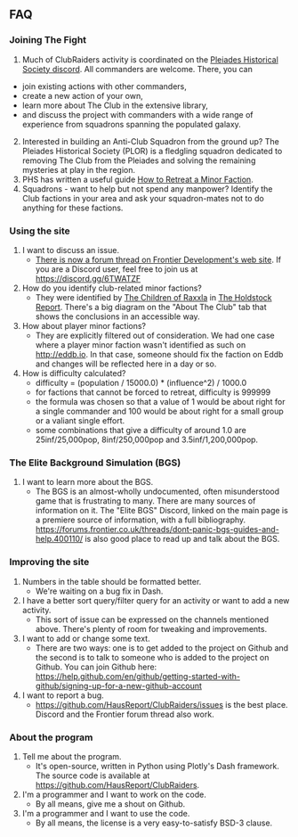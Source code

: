 
## FAQ

### Joining The Fight

1. Much of ClubRaiders activity is coordinated on the [Pleiades Historical Society discord](https://discord.gg/PdaCsRA).  All commanders are welcome.  There, you can 
 * join existing actions with other commanders, 
 * create a new action of your own, 
 * learn more about The Club in the extensive library, 
 * and discuss the project with commanders with a wide range of experience from squadrons spanning the populated galaxy.
2. Interested in building an Anti-Club Squadron from the ground up?  The Pleiades Historical Society (PLOR) is a fledgling squadron
dedicated to removing The Club from the Pleiades and solving the remaining mysteries at play in the region.
3. PHS has written a useful guide [How to Retreat a Minor Faction](https://docs.google.com/document/d/1gP8cRjFQGlzH-HcQj1vIKJMLSi9h0i7qHvggL39A618/edit#).
4. Squadrons - want to help but not spend any manpower?  Identify the Club factions in your area and ask your squadron-mates not to do anything for these factions.

### Using the site

1. I want to discuss an issue.
    * [There is now a forum thread on Frontier Development's web site](https://forums.frontier.co.uk/threads/club-raiders-fighting-the-club-in-the-bgs.548972).  If you are
    a Discord user, feel free to join us at https://discord.gg/6TWATZF
1. How do you identify club-related minor factions?
    * They were identified by [The Children of Raxxla](https://inara.cz/squadron/4980/) in [The Holdstock Report](https://docs.google.com/document/d/1MPw1EzRmor2TvRw97QvB8lNTcBT2XffrMuMwEOAXaW8/edit?usp=sharing).
    There's a big diagram on the "About The Club" tab that shows the conclusions in an accessible way.
1. How about player minor factions?
    * They are explicitly filtered out of consideration.  We had one case where a player minor faction
    wasn't identified as such on http://eddb.io.  In that case, someone should fix the faction on Eddb and
    changes will be reflected here in a day or so.
1. How is difficulty calculated?
    * difficulty = (population / 15000.0) * (influence^2) / 1000.0
    * for factions that cannot be forced to retreat, difficulty is 999999
    * the formula was chosen so that a value of 1 would be about right for a
        single commander and 100 would be about right for a small group or
        a valiant single effort.
    * some combinations that give a difficulty of around 1.0 are 25inf/25,000pop,
        8inf/250,000pop and 3.5inf/1,200,000pop.
       
### The Elite Background Simulation (BGS)

1. I want to learn more about the BGS.
    * The BGS is an almost-wholly undocumented, often misunderstood game that is frustrating to many.  There
       are many sources of information on it.  The "Elite BGS" Discord, linked on the main page is a premiere
       source of information, with a full bibliography.  https://forums.frontier.co.uk/threads/dont-panic-bgs-guides-and-help.400110/
       is also good place to read up and talk about the BGS.
 
### Improving the site 

1. Numbers in the table should be formatted better.
    * We're waiting on a bug fix in Dash.
1. I have a better sort query/filter query for an activity or want to add a new activity.
    * This sort of issue can be expressed on the channels mentioned above.  There's plenty of room for tweaking and improvements.
1. I want to add or change some text.
    * There are two ways: one is to get added to the project on Github and the second is to talk
    to someone who is added to the project on Github.  You can join Github here: https://help.github.com/en/github/getting-started-with-github/signing-up-for-a-new-github-account
1. I want to report a bug.
    * https://github.com/HausReport/ClubRaiders/issues is the best place.  Discord and the Frontier forum
    thread also work.
    
### About the program

1. Tell me about the program.
    * It's open-source, written in Python using Plotly's Dash framework. 
    The source code is available at https://github.com/HausReport/ClubRaiders.
1. I'm a programmer and I want to work on the code.
    * By all means, give me a shout on Github.
1. I'm a programmer and I want to use the code.
    * By all means, the license is a very easy-to-satisfy BSD-3 clause.
        
